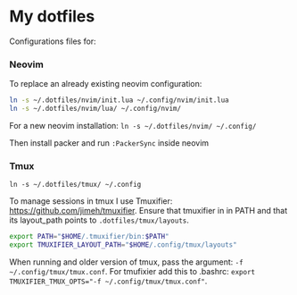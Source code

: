# My dotfiles

Configurations files for:

### Neovim

To replace an already existing neovim configuration:
```bash
ln -s ~/.dotfiles/nvim/init.lua ~/.config/nvim/init.lua
ln -s ~/.dotfiles/nvim/lua/ ~/.config/nvim/
```
For a new neovim installation:
`ln -s ~/.dotfiles/nvim/ ~/.config/`

Then install packer and run `:PackerSync` inside neovim

### Tmux

`ln -s ~/.dotfiles/tmux/ ~/.config`


To manage sessions in tmux I use Tmuxifier: https://github.com/jimeh/tmuxifier.
Ensure that tmuxifier in in PATH and that its layout_path points to `.dotfiles/tmux/layouts`.
```bash
export PATH="$HOME/.tmuxifier/bin:$PATH"
export TMUXIFIER_LAYOUT_PATH="$HOME/.config/tmux/layouts"
```
When running and older version of tmux, pass the argument: `-f ~/.config/tmux/tmux.conf`.
For tmufixier add this to .bashrc: `export TMUXIFIER_TMUX_OPTS="-f ~/.config/tmux/tmux.conf"`.

